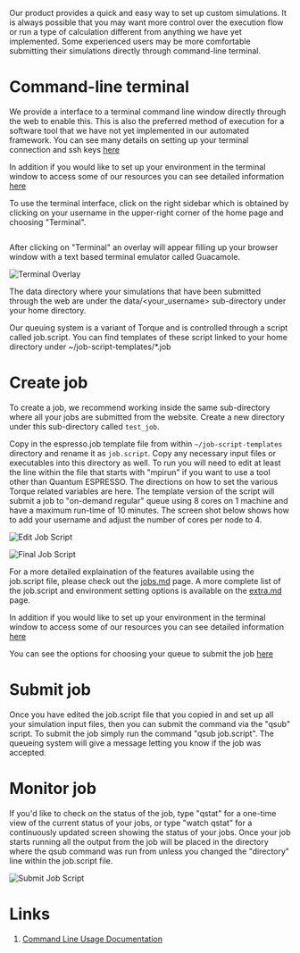 <!-- TODO by MH -->

Our product provides a quick and easy way to set up custom simulations. It is always possible that you may want more control over the execution flow or run a type of calculation different from anything we have yet implemented. Some experienced users may be more comfortable submitting their simulations directly through command-line terminal.

# Command-line terminal

We provide a interface to a terminal command line window directly through the web to enable this.  This is also the preferred method of execution for a software tool that we have not yet implemented in our automated framework.  You can see many details on setting up your terminal connection and ssh keys [here](../cli/login.md)

In addition if you would like to set up your environment in the terminal window to access some of our resources you can see detailed information [here](../cli/modules-environment.md)

To use the terminal interface, click on the right sidebar which is obtained by clicking on your username in the upper-right corner of the home page and choosing "Terminal".

<img data-gifffer="/images/LoadTerminal.gif"/>

After clicking on "Terminal" an overlay will appear filling up your browser window with a text based terminal emulator called Guacamole.

![Terminal Overlay](../images/LogInToTerminal.png "Terminal Overlay")

The data directory where your simulations that have been submitted through the web are under the data/<your_username> sub-directory under your home directory.

Our queuing system is a variant of Torque and is controlled through a script called job.script.  You can find templates of these script linked to your home directory under ~/job-script-templates/*.job

# Create job

To create a job, we recommend working inside the same sub-directory where all your jobs are submitted from the website.  Create a new directory under this sub-directory called `test_job`.

Copy in the espresso.job template file from within `~/job-script-templates` directory and rename it as `job.script`. Copy any necessary input files or executables into this directory as well.  To run you will need to edit at least the line within the file that starts with "mpirun" if you want to use a tool other than Quantum ESPRESSO.  The directions on how to set the various Torque related variables are here.  The template version of the script will submit a job to "on-demand regular" queue using 8 cores on 1 machine and have a maximum run-time of 10 minutes.  The screen shot below shows how to add your username and adjust the number of cores per node to 4.

![Edit Job Script](../images/CreateJobScript.png "Edit Job Script")

![Final Job Script](../images/FinalJobScript.png "Final Job Script")

For a more detailed explaination of the features available using the job.script file, please check out the [jobs.md](../cli/jobs.md) page.  A more complete list of the job.script and environment setting options is available on the [extra.md](../cli/extra.md) page.

In addition if you would like to set up your environment in the terminal window to access some of our resources you can see detailed information [here](../cli/modules-environment.md)

You can see the options for choosing your queue to submit the job [here](../compute/queues.md)

# Submit job

Once you have edited the job.script file that you copied in and set up all your simulation input files, then you can submit the command via the "qsub" script.  To submit the job simply run the command "qsub job.script".  The queueing system will give a message letting you know if the job was accepted.

# Monitor job

If you'd like to check on the status of the job, type "qstat" for a one-time view of the current status of your jobs, or type "watch qstat" for a continuously updated screen showing the status of your jobs.  Once your job starts running all the output from the job will be placed in the directory where the qsub command was run from unless you changed the "directory" line within the job.script file.

![Submit Job Script](../images/SubmitJobScript.png "Submit Job Script")

# Links

1. [Command Line Usage Documentation](/cli/overview.md)



